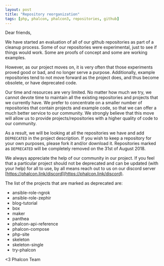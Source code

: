 ```yaml
---
layout: post
title: "Repository reorganization"
tags: [php, phalcon, phalcon3, repositories, github]
---
```


Dear friends,

We have started an evaluation of all of our github repositories as part of a cleanup process. Some of our repositories were experimental, just to see if things would work. Some are proofs of concept and some are working examples.

However, as our project moves on, it is very often that those experiments proved good or bad, and no longer serve a purpose. Additionally, example repositories tend to not move forward as the project does, and thus become obsolete, or have deprecated code.
<!--more-->
Our time and resources are very limited. No matter how much we try, we cannot devote time to maintain all the existing repositories and projects that we currently have. We prefer to concentrate on a smaller number of repositories that contain projects and example code, so that we can offer a much better service to our community. We strongly believe that this move will allow us to provide projects/repositories with a higher quality of code to our community.

As a result, we will be looking at all the repositories we have and add `DEPRECATED` in the project description. If you wish to keep a repository for your own purposes, please fork it and/or download it. Repositories marked as `DEPRECATED` will be completely removed on the 31st of August 2018.

We always appreciate the help of our community in our project. If you feel that a particular project should not be deprecated and can be updated (with your help) for all to use, by all means reach out to us on our discord server [https://phalcon.link/discord](https://phalcon.link/discord).

The list of the projects that are marked as deprecated are:
        
- ansible-role-ngrok
- ansible-role-zephir
- blog-tutorial
- box
- maker
- panthea 
- phalcon-api-reference
- phalcon-compose
- php-site
- skeleton     
- skeleton-single
- try-phalcon
            
<3 Phalcon Team
